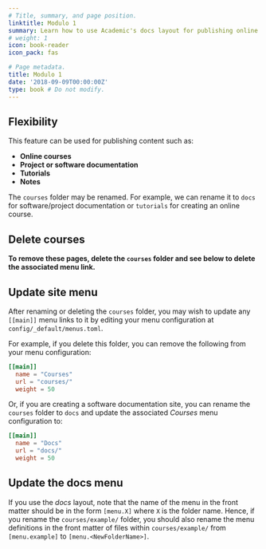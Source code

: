 ```yaml
---
# Title, summary, and page position.
linktitle: Modulo 1
summary: Learn how to use Academic's docs layout for publishing online courses, software documentation, and tutorials.
# weight: 1
icon: book-reader
icon_pack: fas

# Page metadata.
title: Modulo 1
date: '2018-09-09T00:00:00Z'
type: book # Do not modify.
---
```


## Flexibility

This feature can be used for publishing content such as:

- **Online courses**
- **Project or software documentation**
- **Tutorials**
- **Notes**

The `courses` folder may be renamed. For example, we can rename it to `docs` for software/project documentation or `tutorials` for creating an online course.

## Delete courses

**To remove these pages, delete the `courses` folder and see below to delete the associated menu link.**

## Update site menu

After renaming or deleting the `courses` folder, you may wish to update any `[[main]]` menu links to it by editing your menu configuration at `config/_default/menus.toml`.

For example, if you delete this folder, you can remove the following from your menu configuration:

```toml
[[main]]
  name = "Courses"
  url = "courses/"
  weight = 50
```

Or, if you are creating a software documentation site, you can rename the `courses` folder to `docs` and update the associated _Courses_ menu configuration to:

```toml
[[main]]
  name = "Docs"
  url = "docs/"
  weight = 50
```

## Update the docs menu

If you use the _docs_ layout, note that the name of the menu in the front matter should be in the form `[menu.X]` where `X` is the folder name. Hence, if you rename the `courses/example/` folder, you should also rename the menu definitions in the front matter of files within `courses/example/` from `[menu.example]` to `[menu.<NewFolderName>]`.
